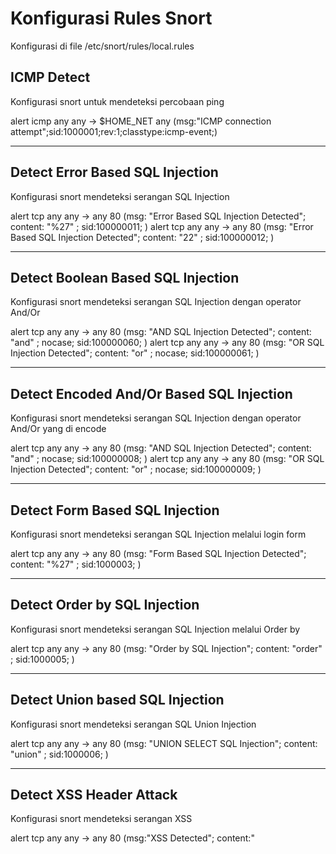 # Konfigurasi Rules Snort
Konfigurasi di file /etc/snort/rules/local.rules

## ICMP Detect
Konfigurasi snort untuk mendeteksi percobaan ping

alert icmp any any -> $HOME_NET any (msg:"ICMP connection attempt";sid:1000001;rev:1;classtype:icmp-event;)

-----------------------------------------------------------------------------------------------------------------
## Detect Error Based SQL Injection
Konfigurasi snort mendeteksi serangan SQL Injection

alert tcp any any -> any 80 (msg: "Error Based SQL Injection Detected"; content: "%27" ; sid:100000011; )
alert tcp any any -> any 80 (msg: "Error Based SQL Injection Detected"; content: "22" ; sid:100000012; )

-----------------------------------------------------------------------------------------------------------------
## Detect Boolean Based SQL Injection
Konfigurasi snort mendeteksi serangan SQL Injection dengan operator And/Or

alert tcp any any -> any 80 (msg: "AND SQL Injection Detected"; content: "and" ; nocase; sid:100000060; )
alert tcp any any -> any 80 (msg: "OR SQL Injection Detected"; content: "or" ; nocase; sid:100000061; )

-----------------------------------------------------------------------------------------------------------------
## Detect Encoded And/Or Based SQL Injection
Konfigurasi snort mendeteksi serangan SQL Injection dengan operator And/Or yang di encode

alert tcp any any -> any 80 (msg: "AND SQL Injection Detected"; content: "and" ; nocase; sid:100000008; )
alert tcp any any -> any 80 (msg: "OR SQL Injection Detected"; content: "or" ; nocase; sid:100000009; )

-----------------------------------------------------------------------------------------------------------------
## Detect Form Based SQL Injection
Konfigurasi snort mendeteksi serangan SQL Injection melalui login form

alert tcp any any -> any 80 (msg: "Form Based SQL Injection Detected"; content: "%27" ; sid:1000003; )

-----------------------------------------------------------------------------------------------------------------
## Detect Order by SQL Injection
Konfigurasi snort mendeteksi serangan SQL Injection melalui Order by

alert tcp any any -> any 80 (msg: "Order by SQL Injection"; content: "order" ; sid:1000005; )

-----------------------------------------------------------------------------------------------------------------
## Detect Union based SQL Injection
Konfigurasi snort mendeteksi serangan SQL Union Injection

alert tcp any any -> any 80 (msg: "UNION SELECT SQL Injection"; content: "union" ; sid:1000006; )

-----------------------------------------------------------------------------------------------------------------
## Detect XSS Header Attack
Konfigurasi snort mendeteksi serangan XSS

alert tcp any any -> any 80 (msg:"XSS Detected"; content:"<script>"; http_client_body; sid:111;)


-----------------------------------------------------------------------------------------------------------------
## ALL
alert icmp any any -> $HOME_NET any (msg:"ICMP connection attempt";sid:1000001;rev:1;classtype:icmp-event;)
alert tcp any any -> any 80 (msg: "Error Based SQL Injection Detected"; content: "%27" ; sid:100000011; )
alert tcp any any -> any 80 (msg: "Error Based SQL Injection Detected"; content: "22" ; sid:100000012; )
alert tcp any any -> any 80 (msg: "AND SQL Injection Detected"; content: "and" ; nocase; sid:100000060; )
alert tcp any any -> any 80 (msg: "OR SQL Injection Detected"; content: "or" ; nocase; sid:100000061; )
alert tcp any any -> any 80 (msg: "AND SQL Injection Detected"; content: "and" ; nocase; sid:100000008; )
alert tcp any any -> any 80 (msg: "OR SQL Injection Detected"; content: "or" ; nocase; sid:100000009; )
alert tcp any any -> any 80 (msg: "Form Based SQL Injection Detected"; content: "%27" ; sid:1000003; )
alert tcp any any -> any 80 (msg: "Order by SQL Injection"; content: "order" ; sid:1000005; )
alert tcp any any -> any 80 (msg: "UNION SELECT SQL Injection"; content: "union" ; sid:1000006; )
alert tcp any any -> any 80 (msg:"XSS Detected"; content:"<script>"; http_client_body; sid:111;)




# Jangan lupa runnya pakai : 

# sudo snort -A console -q -u snort -g snort -c /etc/snort/snort.conf -i enp0s8
